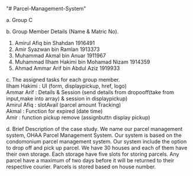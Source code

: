 "# Parcel-Management-System" 

a. Group C

b. Group Member Details (Name & Matric No).

1. Amirul Afiq bin Shahdan 1916491
2. Amir Syazwan bin Ramlan 1913373
3. Muhammad Akmal bin Anuar 1911967
4. Muhammad Ilham Hakimi bin Mohamad Nizam 1914359
5. Ahmad Ammar Arif bin Abdul Aziz 1919933

c. The assigned tasks for each group member.  
  Ilham Hakimi : UI (form, displaypickup, href, logo)  
  Ammar Arif : Details & Session (send details from dropooff(take from input,make into array) & session in displaypickup)   
  Amirul Afiq : slotAvail (parcel amount Tracking)  
  Akmal : Function for expired (date time)  
  Amir : function pickup remove (assignbuttn display pickup)  
      
d. Brief Description of the case study.
  We name our parcel management system, OHAA Parcel Management System. Our system is based on the condomonium parcel management system. Our system include the option to drop off and pick up parcel. We have 30 houses and each of them have their own storage. Each storage have five slots for storing parcels. Any parcel have a maximum of two days before it will be returned to their respective courier. Parcels is stored based on house number.
